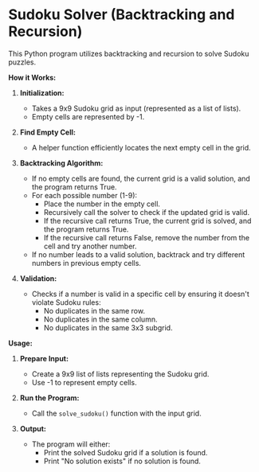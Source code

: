 # Sudoku Solver (Backtracking and Recursion)

This Python program utilizes backtracking and recursion to solve Sudoku puzzles.

**How it Works:**

1. **Initialization:**
   - Takes a 9x9 Sudoku grid as input (represented as a list of lists).
   - Empty cells are represented by -1.

2. **Find Empty Cell:**
   - A helper function efficiently locates the next empty cell in the grid.

3. **Backtracking Algorithm:**
   - If no empty cells are found, the current grid is a valid solution, and the program returns True.
   - For each possible number (1-9):
      - Place the number in the empty cell.
      - Recursively call the solver to check if the updated grid is valid.
      - If the recursive call returns True, the current grid is solved, and the program returns True.
      - If the recursive call returns False, remove the number from the cell and try another number.
   - If no number leads to a valid solution, backtrack and try different numbers in previous empty cells.

4. **Validation:**
   - Checks if a number is valid in a specific cell by ensuring it doesn't violate Sudoku rules:
      - No duplicates in the same row.
      - No duplicates in the same column.
      - No duplicates in the same 3x3 subgrid.

**Usage:**

1. **Prepare Input:**
   - Create a 9x9 list of lists representing the Sudoku grid.
   - Use -1 to represent empty cells.

2. **Run the Program:**
   - Call the `solve_sudoku()` function with the input grid.

3. **Output:**
   - The program will either:
      - Print the solved Sudoku grid if a solution is found.
      - Print "No solution exists" if no solution is found.
